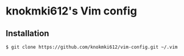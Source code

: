 # knokmki612's Vim config

## Installation

`$ git clone https://github.com/knokmki612/vim-config.git ~/.vim`
